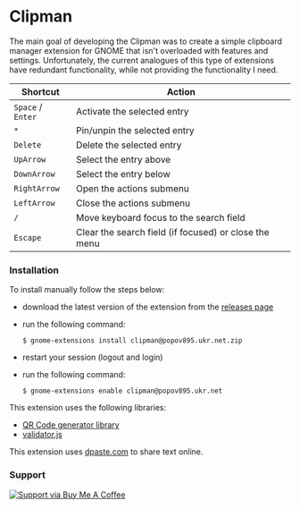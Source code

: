 # Clipman

The main goal of developing the Clipman was to create a simple clipboard manager extension for GNOME that isn't overloaded with features and settings. Unfortunately, the current analogues of this type of extensions have redundant functionality, while not providing the functionality I need.

| Shortcut          | Action                                                |
| ----------------- |------------------------------------------------------ |
| `Space` / `Enter` | Activate the selected entry                           |
| `*`               | Pin/unpin the selected entry                          |
| `Delete`          | Delete the selected entry                             |
| `UpArrow`         | Select the entry above                                |
| `DownArrow`       | Select the entry below                                |
| `RightArrow`      | Open the actions submenu                              |
| `LeftArrow`       | Close the actions submenu                             |
| `/`               | Move keyboard focus to the search field               |
| `Escape`          | Clear the search field (if focused) or close the menu |

### Installation

To install manually follow the steps below:

- download the latest version of the extension from the [releases page](https://github.com/popov895/Clipman/releases)
- run the following command:

   `$ gnome-extensions install clipman@popov895.ukr.net.zip`

- restart your session (logout and login)
- run the following command:

   `$ gnome-extensions enable clipman@popov895.ukr.net`

This extension uses the following libraries:

- [QR Code generator library](https://github.com/nayuki/QR-Code-generator)
- [validator.js](https://github.com/validatorjs/validator.js/)

This extension uses [dpaste.com](https://dpaste.com) to share text online.

### Support

[![Support via Buy Me A Coffee](https://www.buymeacoffee.com/assets/img/guidelines/download-assets-sm-1.svg)](https://www.buymeacoffee.com/popov895a)
